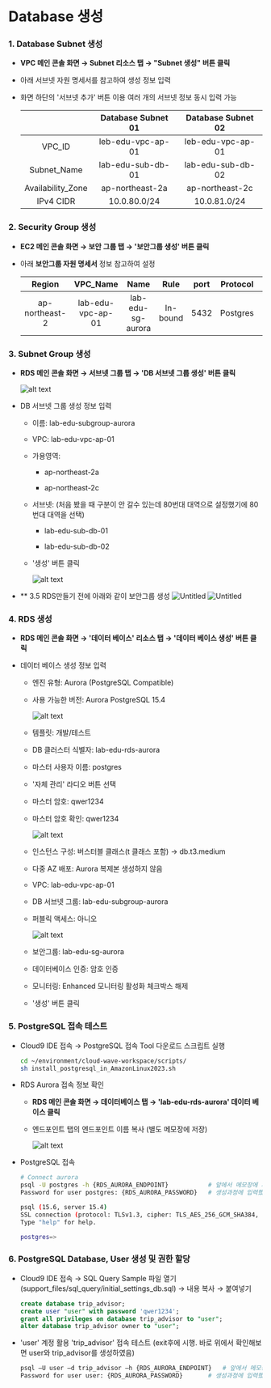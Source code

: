 # Database 생성

### 1. Database Subnet 생성

- **VPC 메인 콘솔 화면 → Subnet 리소스 탭 → "Subnet 생성" 버튼 클릭**

- 아래 서브넷 자원 명세서를 참고하여 생성 정보 입력

- 화면 하단의 '서브넷 추가' 버튼 이용 여러 개의 서브넷 정보 동시 입력 가능 

    |                   |Database Subnet 01|Database Subnet 02|
    |:---:|:---:|:---:|
    |VPC_ID             |leb-edu-vpc-ap-01|leb-edu-vpc-ap-01|
    |Subnet_Name        |lab-edu-sub-db-01|lab-edu-sub-db-02|
    |Availability_Zone  |ap-northeast-2a|ap-northeast-2c|
    |IPv4 CIDR          |10.0.80.0/24|10.0.81.0/24|

### 2. Security Group 생성

- **EC2 메인 콘솔 화면 → 보안 그룹 탭 → '보안그룹 생성' 버튼 클릭**

- 아래 **보안그룹 자원 명세서** 정보 참고하여 설정

    |Region         |VPC_Name           |Name               |Rule       |port   |Protocol   |Source|
    |:---:|:---:|:---:|:---:|:---:|:---:|:---:|
    |ap-northeast-2 |lab-edu-vpc-ap-01  |lab-edu-sg-aurora  |In-bound   |5432   |Postgres   |10.0.0.0/16|

### 3. Subnet Group 생성

- **RDS 메인 콘솔 화면 → 서브넷 그룹 탭 → 'DB 서브넷 그룹 생성' 버튼 클릭**

    ![alt text](./img/db_subnet_group_01.png)

- DB 서브넷 그룹 생성 정보 입력

    - 이름: lab-edu-subgroup-aurora

    - VPC: lab-edu-vpc-ap-01

    - 가용영역: 

        - ap-northeast-2a

        - ap-northeast-2c

    - 서브넷: (처음 봤을 때 구분이 안 갈수 있는데 80번대 대역으로 설정했기에 80번대 대역을 선택)

        - lab-edu-sub-db-01

        - lab-edu-sub-db-02

    - '생성' 버튼 클릭

        ![alt text](./img/rds_01.png)

 - ** 3.5 RDS만들기 전에 아래와 같이 보안그룹 생성
   ![Untitled](https://prod-files-secure.s3.us-west-2.amazonaws.com/07a76c6b-33a9-4cc8-9e91-35070c592965/50351f1f-e7d8-471b-889b-38b544307f23/Untitled.png)
   ![Untitled](https://prod-files-secure.s3.us-west-2.amazonaws.com/07a76c6b-33a9-4cc8-9e91-35070c592965/ca8ec103-e514-4945-9afd-363207047bef/Untitled.png) 

### 4. RDS 생성

- **RDS 메인 콘솔 화면 → '데이터 베이스' 리소스 탭 → '데이터 베이스 생성' 버튼 클릭**

- 데이터 베이스 생성 정보 입력

    - 엔진 유형: Aurora (PostgreSQL Compatible)

    - 사용 가능한 버전: Aurora PostgreSQL 15.4

        ![alt text](./img/rds_02.png)

    - 템플릿: 개발/테스트

    - DB 클러스터 식별자: lab-edu-rds-aurora

    - 마스터 사용자 이름: postgres

    - '자체 관리' 라디오 버튼 선택

    - 마스터 암호: qwer1234

    - 마스터 암호 확인: qwer1234

        ![alt text](./img/rds_03.png)

    - 인스턴스 구성: 버스터블 클래스(t 클래스 포함) → db.t3.medium

    - 다중 AZ 배포: Aurora 복제본 생성하지 않음

    - VPC: lab-edu-vpc-ap-01

    - DB 서브넷 그룹: lab-edu-subgroup-aurora

    - 퍼블릭 액세스: 아니오

        ![alt text](./img/rds_04.png)

    - 보안그룹: lab-edu-sg-aurora

    - 데이터베이스 인증: 암호 인증

    - 모니터링: Enhanced 모니터링 활성화 체크박스 해제

    - '생성' 버튼 클릭

### 5. PostgreSQL 접속 테스트

- Cloud9 IDE 접속 → PostgreSQL 접속 Tool 다운로드 스크립트 실행

    ```bash
    cd ~/environment/cloud-wave-workspace/scripts/
    sh install_postgresql_in_AmazonLinux2023.sh
    ```

- RDS Aurora 접속 정보 확인

    - **RDS 메인 콘솔 화면 → 데이터베이스 탭 → 'lab-edu-rds-aurora' 데이터 베이스 클릭**

    - 엔드포인트 탭의 엔드포인트 이름 복사 (별도 메모장에 저장)

        ![alt text](./img/db_connection_01.png)

- PostgreSQL 접속

    ```bash
    # Connect aurora
    psql -U postgres -h {RDS_AURORA_ENDPOINT}           # 앞에서 메모장에 저장한 RDS Aurora 엔드포인 정보 입력
    Password for user postgres: {RDS_AURORA_PASSWORD}   # 생성과정에 입력했던 패스워드 입력

    psql (15.6, server 15.4)
    SSL connection (protocol: TLSv1.3, cipher: TLS_AES_256_GCM_SHA384, compression: off)
    Type "help" for help.

    postgres=>
    ```

### 6. PostgreSQL Database, User 생성 및 권한 할당

- Cloud9 IDE 접속 → SQL Query Sample 파일 열기 (support_files/sql_query/initial_settings_db.sql) → 내용 복사 → 붙여넣기

    ```sql
    create database trip_advisor;
    create user "user" with password 'qwer1234';
    grant all privileges on database trip_advisor to "user";
    alter database trip_advisor owner to "user";
    ```

- 'user' 계정 활용 'trip_advisor' 접속 테스트 (exit후에 시행. 바로 위에서 확인해보면 user와 trip_advisor를 생성하였음)

    ```bash
    psql –U user –d trip_advisor –h {RDS_AURORA_ENDPOINT}   # 앞에서 메모장에 저장한 RDS Aurora 엔드포인 정보 입력
    Password for user user: {RDS_AURORA_PASSWORD}       # 생성과정에 입력했던 패스워드 입력
    ```
